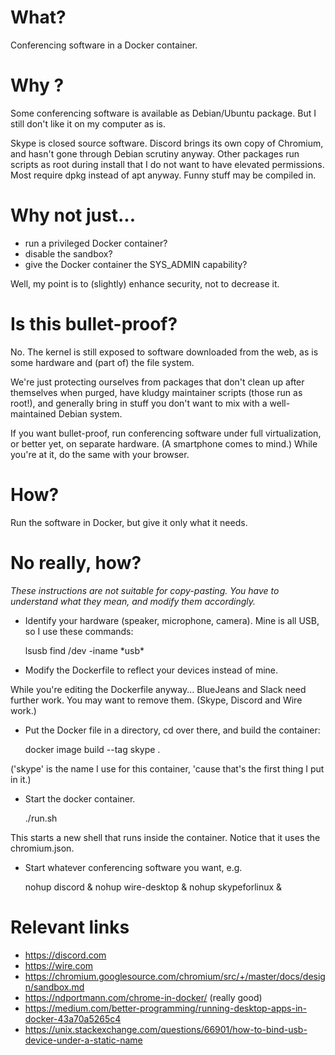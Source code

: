 # What?

Conferencing software in a Docker container.

# Why ?

Some conferencing software is available as Debian/Ubuntu package.
But I still don't like it on my computer as is.

Skype is closed source software. Discord brings its own copy of Chromium, and hasn't gone through Debian scrutiny anyway. 
Other packages run scripts as root during install that I do not want to have elevated permissions. Most require dpkg instead of apt anyway.
Funny stuff may be compiled in.

# Why not just...

* run a privileged Docker container?
* disable the sandbox?
* give the Docker container the SYS_ADMIN capability?

Well, my point is to (slightly) enhance security, not to decrease it.

# Is this bullet-proof?

No. The kernel is still exposed to software downloaded from the web, as is some hardware and (part of) the file system.

We're just protecting ourselves from packages that don't clean up after themselves when purged, have kludgy maintainer scripts (those run as root!), and generally bring in stuff you don't want to mix with a well-maintained Debian system.

If you want bullet-proof, run conferencing software under full virtualization, or better yet, on separate hardware.
(A smartphone comes to mind.) While you're at it, do the same with your browser.

# How?

Run the software in Docker, but give it only what it needs.

# No really, how?

_These instructions are not suitable for copy-pasting._
_You have to understand what they mean, and modify them accordingly._

* Identify your hardware (speaker, microphone, camera). Mine is all USB, so I use these commands:

  lsusb
  find /dev -iname \*usb\*

* Modify the Dockerfile to reflect your devices instead of mine.

While you're editing the Dockerfile anyway...
BlueJeans and Slack need further work.
You may want to remove them.
(Skype, Discord and Wire work.)

* Put the Docker file in a directory, cd over there, and build the container:

  docker image build --tag skype .
  
('skype' is the name I use for this container, 'cause that's the first thing I put in it.)

* Start the docker container.

    ./run.sh
	
This starts a new shell that runs inside the container. Notice that it uses the chromium.json.
	
* Start whatever conferencing software you want, e.g.

    nohup discord &
	nohup wire-desktop &
	nohup skypeforlinux &


# Relevant links

* https://discord.com
* https://wire.com
* https://chromium.googlesource.com/chromium/src/+/master/docs/design/sandbox.md
* https://ndportmann.com/chrome-in-docker/ (really good)
* https://medium.com/better-programming/running-desktop-apps-in-docker-43a70a5265c4
* https://unix.stackexchange.com/questions/66901/how-to-bind-usb-device-under-a-static-name

